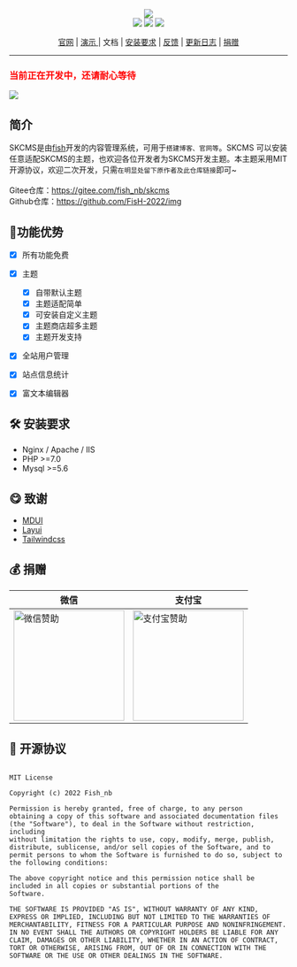 <div align="center">
<a href="https://cms.xyfish.cn">
<img src="https://github.com/FisH-2022/img/blob/97c2d8159ea5d303043cf43200a90644164bec5f/github/skcms_logo.svg" />
</a>
<br>

<img src="https://img.shields.io/badge/PHP-%3E%3D7.0-orange"/>
<img src="https://img.shields.io/badge/license-MIT-green"/>
<img src="https://img.shields.io/badge/Mysql-%3E%3D5.6-blue"/>

<a href="https://cms.xyfish.cn">官网</a> | 
<a href="#"> 演示 </a>| 
<a>文档</a> | 
<a href="#install">安装要求</a> | 
<a href="https://www.yuque.com/forms/share/22763685-8937-4beb-9683-ad0442f37b2f">反馈</a> | 
<a href="https://www.yuque.com/fishnb/sn8ugg/zkdnnh">更新日志</a> | 
<a href="#zanzhu">捐赠</a><br>

</div>
<hr>

### <a style="color:red">当前正在开发中，还请耐心等待</a>
<img src="https://github.com/FisH-2022/img/blob/main/github/skcms-admin.png" />


##  <a id="index">简介</a>
SKCMS是由<a href="https://github.com/FisH-2022/">fish</a>开发的内容管理系统，可用于<code>搭建博客、官网等</code>。SKCMS
可以安装任意适配SKCMS的主题，也欢迎各位开发者为SKCMS开发主题。本主题采用MIT开源协议，欢迎二次开发，只需<code>在明显处留下原作者及此仓库链接</code>即可~<br><br>
Gitee仓库：https://gitee.com/fish_nb/skcms<br>
Github仓库：https://github.com/FisH-2022/img
## 📌<a>功能优势</a>
* [x] 所有功能免费
* [x] 主题
  * [x] 自带默认主题
  * [x] 主题适配简单
  * [x] 可安装自定义主题
  * [x] 主题商店超多主题
  * [x] 主题开发支持
* [x] 全站用户管理
* [x] 站点信息统计
* [x] 富文本编辑器



## 🛠 <a id="install">安装要求</a>
- Nginx / Apache / IIS
- PHP >=7.0
- Mysql >=5.6

## 😋 <a id="thanks">致谢</a>
- <a href="https://www.mdui.org">MDUI</a>
- <a href="https://layui.gitee.io/">Layui</a>
- <a href="https://tailwindcss.com">Tailwindcss</a>

## 💰 <a id="zanzhu">捐赠</a>
<table class="layui-table">
  <colgroup>
    <col width="200">
    <col width="200">
    <col>
  </colgroup>
  <thead>
    <tr>
      <th>微信</th>
      <th>支付宝</th>
    </tr> 
  </thead>
  <tbody>
    <tr>
      <td>
      <img height="200px" width="200px" src="https://github.com/FisH-2022/img/blob/97c2d8159ea5d303043cf43200a90644164bec5f/github/wxpay.png" alt="微信赞助"/>
      </td>
      <td>
      <img height="200px" width="200px" src="https://github.com/FisH-2022/img/blob/97c2d8159ea5d303043cf43200a90644164bec5f/github/alipay.png" alt="支付宝赞助"/>
      </td>
    </tr>
  </tbody>
</table>

## 📃 开源协议
<code>
MIT License</code>

<code>Copyright (c) 2022 Fish_nb</code>

<code>Permission is hereby granted, free of charge, to any person obtaining a copy
of this software and associated documentation files (the "Software"), to deal
in the Software without restriction, including without limitation the rights
to use, copy, modify, merge, publish, distribute, sublicense, and/or sell
copies of the Software, and to permit persons to whom the Software is
furnished to do so, subject to the following conditions:</code>

<code>The above copyright notice and this permission notice shall be included in all
copies or substantial portions of the Software.</code>

<code>THE SOFTWARE IS PROVIDED "AS IS", WITHOUT WARRANTY OF ANY KIND, EXPRESS OR
IMPLIED, INCLUDING BUT NOT LIMITED TO THE WARRANTIES OF MERCHANTABILITY,
FITNESS FOR A PARTICULAR PURPOSE AND NONINFRINGEMENT. IN NO EVENT SHALL THE
AUTHORS OR COPYRIGHT HOLDERS BE LIABLE FOR ANY CLAIM, DAMAGES OR OTHER
LIABILITY, WHETHER IN AN ACTION OF CONTRACT, TORT OR OTHERWISE, ARISING FROM,
OUT OF OR IN CONNECTION WITH THE SOFTWARE OR THE USE OR OTHER DEALINGS IN THE
SOFTWARE.
</code>
